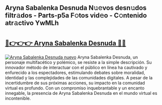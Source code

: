 ## Aryna Sabalenka Desnuda N𝚞𝚎vos desn𝚞dos filtr𝚊dos - Parts-p5a F𝚘tos vid𝚎o - C𝚘ntenido atr𝚊ctivo YwMLh

# <h2><a href="http://mbck0zr.tromn.icu/?c=Aryna+Sabalenka+Desnuda">🔗👉👉👉 Aryna Sabalenka Desnuda 🔗🔗</a></h2>

[![Aryna Sabalenka Desnuda nuevo](https://i.imgur.com/pEAQMta.gif)](http://mbck0zr.tromn.icu/?c=Aryna+Sabalenka+Desnuda)
Aryna Sabalenka Desnuda, un personaje multifacético y polémico, se resiste a la simple descripción. Su innovador método de interactuar con el público en línea ha cautivado y enfurecido a los espectadores, estimulando debates sobre moralidad, identidad y las complejidades de las comunidades digitales. A pesar de la incertidumbre de sus próximas acciones, su impacto en la comunidad virtual es profundo. Con un compromiso inquebrantable y un encanto innegable, la presencia de Aryna Sabalenka Desnuda en el mundo virtual es incontenible.
